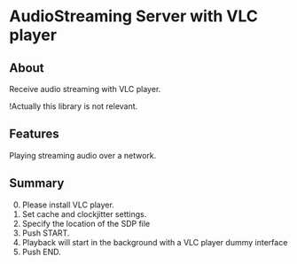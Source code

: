 # AudioStreaming Server with VLC player

## About

Receive audio streaming with VLC player.

!Actually this library is not relevant.

## Features

Playing streaming audio over a network.

## Summary

0. Please install VLC player.
1. Set cache and clockjitter settings.
2. Specify the location of the SDP file
3. Push START.
4. Playback will start in the background with a VLC player dummy interface
5. Push END.